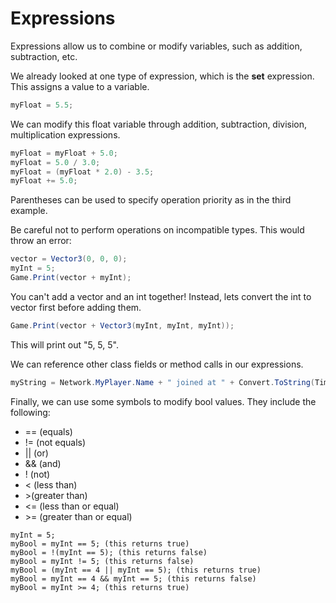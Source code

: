 # Expressions

Expressions allow us to combine or modify variables, such as addition, subtraction, etc.

We already looked at one type of expression, which is the **set** expression. This assigns a value to a variable.

```csharp
myFloat = 5.5;
```

We can modify this float variable through addition, subtraction, division, multiplication expressions.

```csharp
myFloat = myFloat + 5.0;
myFloat = 5.0 / 3.0;
myFloat = (myFloat * 2.0) - 3.5;
myFloat += 5.0;
```

Parentheses can be used to specify operation priority as in the third example.

Be careful not to perform operations on incompatible types. This would throw an error:

```csharp
vector = Vector3(0, 0, 0);
myInt = 5;
Game.Print(vector + myInt);
```

You can't add a vector and an int together! Instead, lets convert the int to vector first before adding them.

```csharp
Game.Print(vector + Vector3(myInt, myInt, myInt));
```

This will print out "5, 5, 5".

We can reference other class fields or method calls in our expressions.

```csharp
myString = Network.MyPlayer.Name + " joined at " + Convert.ToString(Time.GameTime);
```

Finally, we can use some symbols to modify bool values. They include the following:

* \== (equals)
* != (not equals)
* || (or)
* && (and)
* ! (not)
* < (less than)
* \>(greater than)
* <= (less than or equal)
* \>= (greater than or equal)

```
myInt = 5;
myBool = myInt == 5; (this returns true)
myBool = !(myInt == 5); (this returns false)
myBool = myInt != 5; (this returns false)
myBool = (myInt == 4 || myInt == 5); (this returns true)
myBool = myInt == 4 && myInt == 5; (this returns false)
myBool = myInt >= 4; (this returns true)
```
